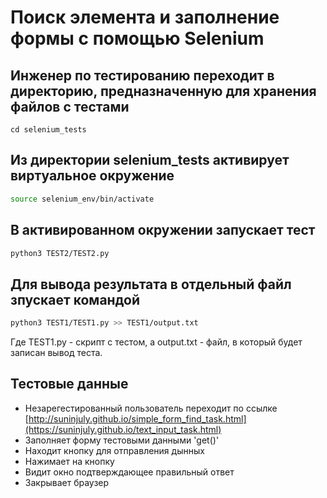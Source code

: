# Поиск элемента и заполнение формы с помощью Selenium

## Инженер по тестированию переходит в директорию, предназначенную для хранения файлов с тестами
```
cd selenium_tests
```
## Из директории selenium_tests активирует виртуальное окружение
```sh
source selenium_env/bin/activate
```
## В активированном окружении запускает тест 
```sh
python3 TEST2/TEST2.py
```
## Для вывода результата в отдельный файл зпускает командой 
```sh
python3 TEST1/TEST1.py >> TEST1/output.txt
```
Где TEST1.py -  скрипт с тестом, а output.txt - файл, в который будет записан вывод теста.

## Тестовые данные
- Незарегестированный пользователь переходит по ссылке [http://suninjuly.github.io/simple_form_find_task.html](https://suninjuly.github.io/text_input_task.html)
- Заполняет форму тестовыми данными 'get()'
- Находит кнопку для отправления дынных
- Нажимает на кнопку
- Видит окно подтверждающее правильный ответ
- Закрывает браузер
